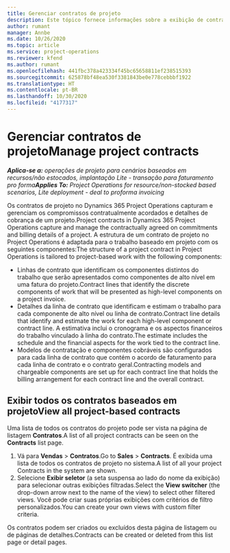 ```yaml
---
title: Gerenciar contratos de projeto
description: Este tópico fornece informações sobre a exibição de contratos baseados em projeto.
author: rumant
manager: Annbe
ms.date: 10/26/2020
ms.topic: article
ms.service: project-operations
ms.reviewer: kfend
ms.author: rumant
ms.openlocfilehash: 441fbc378a423334f45bc65658811ef238515393
ms.sourcegitcommit: 625878bf48ea530f3381843be0e778cebbbf1922
ms.translationtype: HT
ms.contentlocale: pt-BR
ms.lasthandoff: 10/30/2020
ms.locfileid: "4177317"
---
```

# <a name="manage-project-contracts"></a><span data-ttu-id="eb4b4-103">Gerenciar contratos de projeto</span><span class="sxs-lookup"><span data-stu-id="eb4b4-103">Manage project contracts</span></span>

<span data-ttu-id="eb4b4-104">_**Aplica-se a:** operações de projeto para cenários baseados em recursos/não estocados, implantação Lite - transação para faturamento pro forma_</span><span class="sxs-lookup"><span data-stu-id="eb4b4-104">_**Applies To:** Project Operations for resource/non-stocked based scenarios, Lite deployment - deal to proforma invoicing_</span></span>

<span data-ttu-id="eb4b4-105">Os contratos de projeto no Dynamics 365 Project Operations capturam e gerenciam os compromissos contratualmente acordados e detalhes de cobrança de um projeto.</span><span class="sxs-lookup"><span data-stu-id="eb4b4-105">Project contracts in Dynamics 365 Project Operations capture and manage the contractually agreed on commitments and billing details of a project.</span></span> <span data-ttu-id="eb4b4-106">A estrutura de um contrato de projeto no Project Operations é adaptada para o trabalho baseado em projeto com os seguintes componentes:</span><span class="sxs-lookup"><span data-stu-id="eb4b4-106">The structure of a project contract in Project Operations is tailored to project-based work with the following components:</span></span>

- <span data-ttu-id="eb4b4-107">Linhas de contrato que identificam os componentes distintos do trabalho que serão apresentados como componentes de alto nível em uma fatura do projeto.</span><span class="sxs-lookup"><span data-stu-id="eb4b4-107">Contract lines that identify the discrete components of work that will be presented as high-level components on a project invoice.</span></span>
- <span data-ttu-id="eb4b4-108">Detalhes da linha de contrato que identificam e estimam o trabalho para cada componente de alto nível ou linha de contrato.</span><span class="sxs-lookup"><span data-stu-id="eb4b4-108">Contract line details that identify and estimate the work for each high-level component or contract line.</span></span> <span data-ttu-id="eb4b4-109">A estimativa inclui o cronograma e os aspectos financeiros do trabalho vinculado à linha do contrato.</span><span class="sxs-lookup"><span data-stu-id="eb4b4-109">The estimate includes the schedule and the financial aspects for the work tied to the contract line.</span></span>
- <span data-ttu-id="eb4b4-110">Modelos de contratação e componentes cobráveis são configurados para cada linha de contrato que contém o acordo de faturamento para cada linha de contrato e o contrato geral.</span><span class="sxs-lookup"><span data-stu-id="eb4b4-110">Contracting models and chargeable components are set up for each contract line that holds the billing arrangement for each contract line and the overall contract.</span></span>

## <a name="view-all-project-based-contracts"></a><span data-ttu-id="eb4b4-111">Exibir todos os contratos baseados em projeto</span><span class="sxs-lookup"><span data-stu-id="eb4b4-111">View all project-based contracts</span></span>

<span data-ttu-id="eb4b4-112">Uma lista de todos os contratos do projeto pode ser vista na página de listagem **Contratos**.</span><span class="sxs-lookup"><span data-stu-id="eb4b4-112">A list of all project contracts can be seen on the **Contracts** list page.</span></span> 

1. <span data-ttu-id="eb4b4-113">Vá para **Vendas** > **Contratos**.</span><span class="sxs-lookup"><span data-stu-id="eb4b4-113">Go to **Sales** > **Contracts**.</span></span> <span data-ttu-id="eb4b4-114">É exibida uma lista de todos os contratos de projeto no sistema.</span><span class="sxs-lookup"><span data-stu-id="eb4b4-114">A list of all your project Contracts in the system are shown.</span></span> 
2. <span data-ttu-id="eb4b4-115">Selecione **Exibir seletor** (a seta suspensa ao lado do nome da exibição) para selecionar outras exibições filtradas.</span><span class="sxs-lookup"><span data-stu-id="eb4b4-115">Select the **View switcher** (the drop-down arrow next to the name of the view) to select other filtered views.</span></span> <span data-ttu-id="eb4b4-116">Você pode criar suas próprias exibições com critérios de filtro personalizados.</span><span class="sxs-lookup"><span data-stu-id="eb4b4-116">You can create your own views with custom filter criteria.</span></span>

<span data-ttu-id="eb4b4-117">Os contratos podem ser criados ou excluídos desta página de listagem ou de páginas de detalhes.</span><span class="sxs-lookup"><span data-stu-id="eb4b4-117">Contracts can be created or deleted from this list page or detail pages.</span></span>
